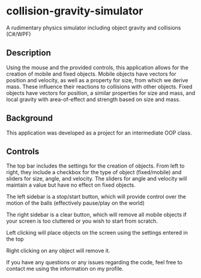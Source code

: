 # collision-gravity-simulator
A rudimentary physics simulator including object gravity and collisions (C#/WPF)

Description
-----------
Using the mouse and the provided controls, this application allows for the creation of mobile and fixed objects. Mobile objects have vectors for position and velocity, as well as a property for size, from which we derive mass. These influence their reactions to collisions with other objects. Fixed objects have vectors for position, a similar properties for size and mass, and local gravity with area-of-effect and strength based on size and mass. 


Background
----------
This application was developed as a project for an intermediate OOP class. 


Controls
--------

  The top bar includes the settings for the creation of objects. From left to right, they include a checkbox for the type of object         (fixed/mobile) and sliders for size, angle, and velocity. The sliders for angle and velocity will maintain a value but have no effect on   fixed objects. 
  
  The left sidebar is a stop/start button, which will provide control over the motion of the balls (effectively pause/play on the world)
  
  The right sidebar is a clear button, which will remove all mobile objects if your screen is too cluttered or you wish to start from       scratch. 
  
  Left clicking will place objects on the screen using the settings entered in the top
  
  Right clicking on any object will remove it. 
  
  
  
If you have any questions or any issues regarding the code, feel free to contact me using the information on my profile. 

